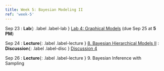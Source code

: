 ```yaml
---
title: Week 5: Bayesian Modeling II
ref: 'week-5'
---
```

Sep 23
: **Lab**{: .label .label-lab } [Lab 4: Graphical Models](https://data102.datahub.berkeley.edu/hub/user-redirect/git-pull?repo=https%3A%2F%2Fgithub.com%2Fds-102%2Ffa24-materials&urlpath=lab%2Ftree%2Ffa24-materials%2Flab%2Flab04%2Flab04.ipynb&branch=main) (due Sep 25 at **5 PM**)

Sep 24
: **Lecture**{: .label .label-lecture } [8. Bayesian Hierarchical Models II](lecture/lec08)
: **Discussion**{: .label .label-disc } [Discussion 4](https://drive.google.com/file/d/11C4p_L4XhOfSJw0GtrIYLmYRnFptOiii/view?usp=sharing)

Sep 26
: **Lecture**{: .label .label-lecture } 9. Bayesian Inference with Sampling
